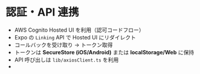 # 認証・API 連携

* AWS Cognito Hosted UI を利用（認可コードフロー）
* Expo の `Linking` API で Hosted UI にリダイレクト
* コールバックを受け取り → トークン取得
* トークンは **SecureStore (iOS/Android)** または **localStorage/Web** に保持
* API 呼び出しは `lib/axiosClient.ts` を利用
* 